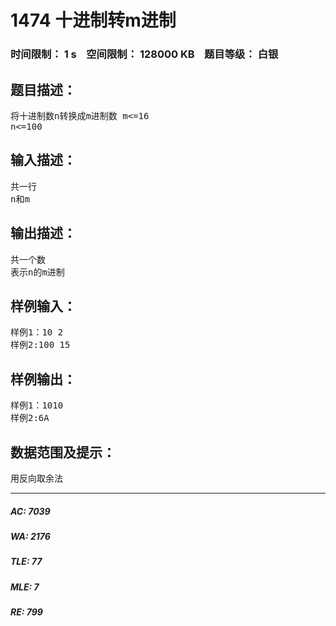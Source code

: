 # 1474 十进制转m进制   
### 时间限制： 1 s&nbsp;&nbsp;&nbsp;&nbsp;空间限制： 128000 KB&nbsp;&nbsp;&nbsp;&nbsp;题目等级： 白银  
## 题目描述：  

<pre>
将十进制数n转换成m进制数 m<=16
n<=100
</pre>
  
  
## 输入描述：  

<pre>
共一行
n和m
</pre>
  
  
## 输出描述：  

<pre>
共一个数
表示n的m进制
</pre>
  
  
## 样例输入：  

<pre>
样例1：10 2
样例2:100 15
</pre>
  
  
## 样例输出：  

<pre>
样例1：1010
样例2:6A
</pre>
  
  
## 数据范围及提示：  

<pre>
用反向取余法
</pre>
  
  
***  

##### AC: 7039  
##### WA: 2176  
##### TLE: 77  
##### MLE: 7  
##### RE: 799  
